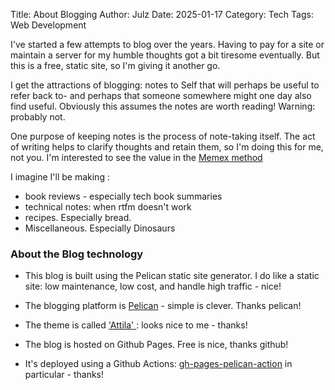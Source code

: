 Title: About Blogging
Author: Julz
Date: 2025-01-17
Category: Tech
Tags: Web Development

I've started a few attempts to blog over the years. Having to pay for a site or maintain a server for my humble thoughts got a bit tiresome eventually. But this is a free, static site, so I'm giving it another go.  

I get the attractions of blogging: notes to Self that will perhaps be useful to refer back to- and perhaps that someone somewhere might one day also find useful. Obviously this assumes the notes 
are worth reading! Warning: probably not.

One purpose of keeping notes is the process of note-taking itself. The act of writing helps to clarify thoughts and retain them, so I'm doing this for me, not you. I'm interested to see the value in 
the [Memex method](https://thinkingforest.org/2023/01/05/The-Secret-to-Cory-Doctorow-Memex)

I imagine I'll be making : 
* book reviews - especially tech book summaries
* technical notes: when rtfm doesn't work
* recipes. Especially bread.
* Miscellaneous. Especially Dinosaurs

### About the Blog technology

* This blog is built using the Pelican static site generator. I do like a static site: low maintenance, low cost, and handle high traffic - nice! 
 
* The blogging platform is [Pelican](https://getpelican.com) - simple is clever. Thanks pelican!
* The theme is called ['Attila' ](https://github.com/arulrajnet/attila) : looks nice to me - thanks!
* The blog is hosted on Github Pages. Free is nice, thanks github!
* It's deployed using a Github Actions: [gh-pages-pelican-action](https://github.com/nelsonjchen/gh-pages-pelican-action) in particular - thanks!
